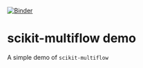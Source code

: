 [![Binder](https://mybinder.org/badge_logo.svg)](https://mybinder.org/v2/gh/jacobmontiel/skmultiflow-demo/master)

# scikit-multiflow demo

A simple demo of `scikit-multiflow`
